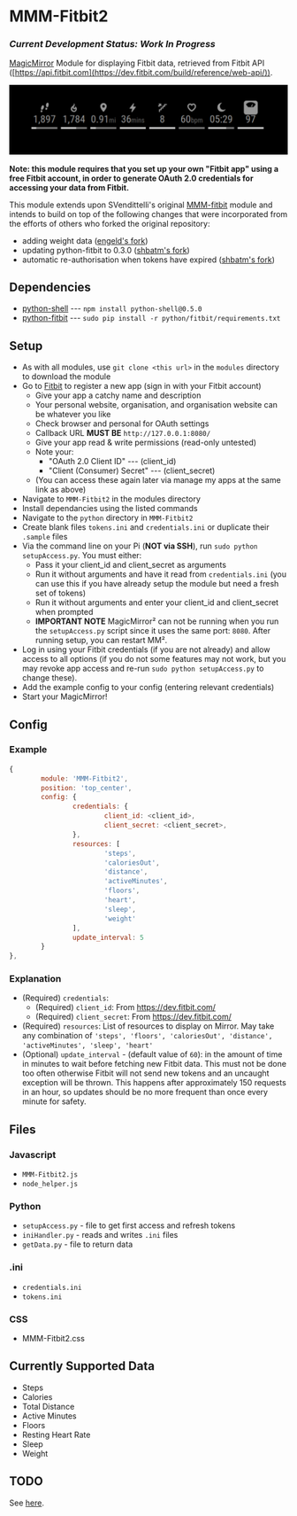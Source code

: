 MMM-Fitbit2
===
### _Current Development Status: Work In Progress_

[MagicMirror](https://github.com/MichMich/MagicMirror) Module for displaying Fitbit data, retrieved from Fitbit API ([https://api.fitbit.com](https://dev.fitbit.com/build/reference/web-api/)).

![](screenshot.png)

**Note: this module requires that you set up your own "Fitbit app" using a free Fitbit account, in order to generate OAuth 2.0 credentials for accessing your data from Fitbit.**

This module extends upon SVendittelli's original [MMM-fitbit](https://github.com/SVendittelli/MMM-fitbit) module and intends to build on top of the following changes that were incorporated from the efforts of others who forked the original repository:

* adding weight data ([engeld's fork](https://github.com/engeld/MMM-fitbit))
* updating python-fitbit to 0.3.0 ([shbatm's fork](https://github.com/shbatm/MMM-fitbit))
* automatic re-authorisation when tokens have expired ([shbatm's fork](https://github.com/shbatm/MMM-fitbit))

Dependencies
---
* [python-shell](https://www.npmjs.com/package/python-shell) --- `npm install python-shell@0.5.0`
* [python-fitbit](https://github.com/orcasgit/python-fitbit) --- `sudo pip install -r python/fitbit/requirements.txt`

Setup
---
* As with all modules, use `git clone <this url>` in the `modules` directory to download the module
* Go to [Fitbit](https://dev.fitbit.com/) to register a new app (sign in with your Fitbit account)
	* Give your app a catchy name and description
	* Your personal website, organisation, and organisation website can be whatever you like
	* Check browser and personal for OAuth settings
	* Callback URL **MUST BE** `http://127.0.0.1:8080/`
	* Give your app read & write permissions (read-only untested)
	* Note your:
		* "OAuth 2.0 Client ID" --- (client_id)
		* "Client (Consumer) Secret" --- (client_secret)
	* (You can access these again later via manage my apps at the same link as above)
* Navigate to `MMM-Fitbit2` in the modules directory
* Install dependancies using the listed commands
* Navigate to the `python` directory in `MMM-Fitbit2`
* Create blank files `tokens.ini` and `credentials.ini` or duplicate their `.sample` files
* Via the command line on your Pi (**NOT via SSH**), run `sudo python setupAccess.py`. You must either:
	* Pass it your client_id and client_secret as arguments
	* Run it without arguments and have it read from `credentials.ini` (you can use this if you have already setup the module but need a fresh set of tokens)
	* Run it without arguments and enter your client_id and client_secret when prompted
	* **IMPORTANT NOTE** MagicMirror² can not be running when you run the `setupAccess.py` script since it uses the same port: `8080`. After running setup, you can restart MM².
* Log in using your Fitbit credentials (if you are not already) and allow access to all options (if you do not some features may not work, but you may revoke app access and re-run `sudo python setupAccess.py` to change these).
* Add the example config to your config (entering relevant credentials)
* Start your MagicMirror!

Config
---
### Example
````javascript
{
		module: 'MMM-Fitbit2',
		position: 'top_center',
		config: {
				credentials: {
						client_id: <client_id>,
						client_secret: <client_secret>,
				},
				resources: [
						'steps',
						'caloriesOut',
						'distance',
						'activeMinutes',
						'floors',
						'heart',
						'sleep',
						'weight'
				],
				update_interval: 5
		}
},

````
### Explanation
* (Required) `credentials`:
	* (Required) `client_id`: From https://dev.fitbit.com/
	* (Required) `client_secret`: From https://dev.fitbit.com/
* (Required) `resources`: List of resources to display on Mirror. May take any combination of `'steps', 'floors', 'caloriesOut', 'distance', 'activeMinutes', 'sleep', 'heart'`
* (Optional) `update_interval` - (default value of `60`): in the amount of time in minutes to wait before fetching new Fitbit data. This must not be done too often otherwise Fitbit will not send new tokens and an uncaught exception will be thrown. This happens after approximately 150 requests in an hour, so updates should be no more frequent than once every minute for safety.

Files
--
### Javascript
* `MMM-Fitbit2.js`
* `node_helper.js`

### Python
* `setupAccess.py` - file to get first access and refresh tokens
* `iniHandler.py` - reads and writes `.ini` files
* `getData.py` - file to return data

### .ini
* `credentials.ini`
* `tokens.ini`

### CSS
* MMM-Fitbit2.css

Currently Supported Data
--
* Steps
* Calories
* Total Distance
* Active Minutes
* Floors
* Resting Heart Rate
* Sleep
* Weight


TODO
---
See [here](TODO.md).
